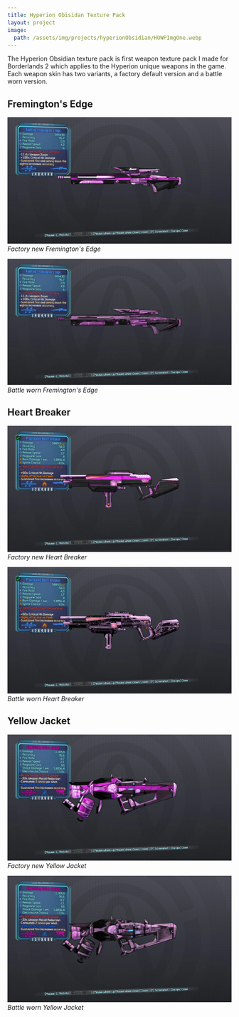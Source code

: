 ```yaml
---
title: Hyperion Obisidan Texture Pack
layout: project
image:
  path: /assets/img/projects/hyperionObsidian/HOWPImgOne.webp
---
```



The Hyperion Obsidian texture pack is first weapon texture pack I made for Borderlands
2 which applies to the Hyperion unique weapons in the game. Each weapon skin has
two variants, a factory default version and a battle worn version.

## Fremington's Edge
![Book Organiser](/assets/img/projects/hyperionObsidian/HOWPImgOne.webp)
_Factory new Fremington's Edge_

![Book Organiser](/assets/img/projects/hyperionObsidian/HOWPImgTwo.webp)
_Battle worn Fremington's Edge_

## Heart Breaker
![Book Organiser](/assets/img/projects/hyperionObsidian/HOWPImgThree.webp)
_Factory new Heart Breaker_

![Book Organiser](/assets/img/projects/hyperionObsidian/HOWPImgFour.webp)
_Battle worn Heart Breaker_

## Yellow Jacket
![Book Organiser](/assets/img/projects/hyperionObsidian/HOWPImgFive.webp)
_Factory new Yellow Jacket_

![Book Organiser](/assets/img/projects/hyperionObsidian/HOWPImgSix.webp)
_Battle worn Yellow Jacket_

